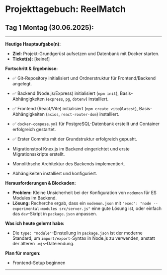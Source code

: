 # Projekttagebuch: ReelMatch

## Tag 1 Montag (30.06.2025):

---


**Heutige Hauptaufgabe(n):**
*   **Ziel:** Projekt-Grundgerüst aufsetzen und Datenbank mit Docker starten.
*   **Ticket(s):** [keine!]

**Fortschritt & Ergebnisse:**
*   ✅ Git-Repository initialisiert und Ordnerstruktur für Frontend/Backend angelegt.
*   ✅ Backend (Node.js/Express) initialisiert (`npm init`), Basis-Abhängigkeiten (`express`, `pg`, `dotenv`) installiert.
*   ✅ Frontend (React/Vite) initialisiert (`npm create vite@latest`), Basis-Abhängigkeiten (`axios`, `react-router-dom`) installiert.
*   ✅ `docker-compose.yml` für PostgreSQL-Datenbank erstellt und Container erfolgreich gestartet.
*   ✅ Erster Commits mit der Grundstruktur erfolgreich gepusht.

* Migrationstool Knex.js im Backend eingerichtet und erste Migrationsskripte erstellt.

* Monolithsche  Architektur des Backends implementiert.
* Abhängikeiten installiert und konfiguriert.


**Herausforderungen & Blockaden:**
*   **Problem:** Kleine Unsicherheit bei der Konfiguration von `nodemon` für ES Modules im Backend.
*   **Lösung:** Recherche ergab, dass ein `nodemon.json` mit `"exec": "node --experimental-modules src/server.js"` eine gute Lösung ist, oder einfach das `dev`-Skript in `package.json` anpassen.

**Was ich heute gelernt habe:**
*   Die `type: "module"`-Einstellung in `package.json` ist der moderne Standard, um `import/export`-Syntax in Node.js zu verwenden, anstatt der älteren `.mjs`-Dateiendung.

**Plan für morgen:**
*  Frontend-Setup beginnen

---

